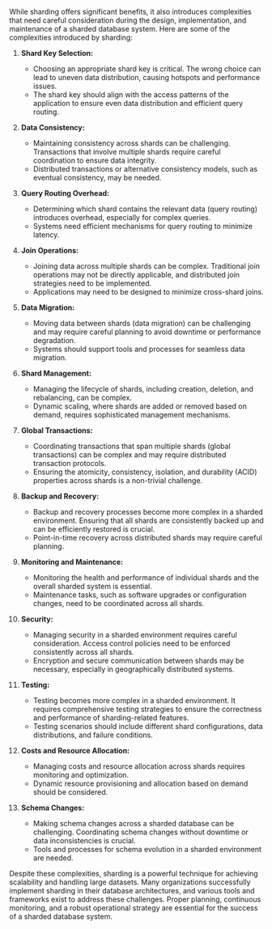 While sharding offers significant benefits, it also introduces complexities that need careful consideration during the design, implementation, and maintenance of a sharded database system. Here are some of the complexities introduced by sharding:

1. **Shard Key Selection:**
   - Choosing an appropriate shard key is critical. The wrong choice can lead to uneven data distribution, causing hotspots and performance issues.
   - The shard key should align with the access patterns of the application to ensure even data distribution and efficient query routing.

2. **Data Consistency:**
   - Maintaining consistency across shards can be challenging. Transactions that involve multiple shards require careful coordination to ensure data integrity.
   - Distributed transactions or alternative consistency models, such as eventual consistency, may be needed.

3. **Query Routing Overhead:**
   - Determining which shard contains the relevant data (query routing) introduces overhead, especially for complex queries.
   - Systems need efficient mechanisms for query routing to minimize latency.

4. **Join Operations:**
   - Joining data across multiple shards can be complex. Traditional join operations may not be directly applicable, and distributed join strategies need to be implemented.
   - Applications may need to be designed to minimize cross-shard joins.

5. **Data Migration:**
   - Moving data between shards (data migration) can be challenging and may require careful planning to avoid downtime or performance degradation.
   - Systems should support tools and processes for seamless data migration.

6. **Shard Management:**
   - Managing the lifecycle of shards, including creation, deletion, and rebalancing, can be complex.
   - Dynamic scaling, where shards are added or removed based on demand, requires sophisticated management mechanisms.

7. **Global Transactions:**
   - Coordinating transactions that span multiple shards (global transactions) can be complex and may require distributed transaction protocols.
   - Ensuring the atomicity, consistency, isolation, and durability (ACID) properties across shards is a non-trivial challenge.

8. **Backup and Recovery:**
   - Backup and recovery processes become more complex in a sharded environment. Ensuring that all shards are consistently backed up and can be efficiently restored is crucial.
   - Point-in-time recovery across distributed shards may require careful planning.

9. **Monitoring and Maintenance:**
   - Monitoring the health and performance of individual shards and the overall sharded system is essential.
   - Maintenance tasks, such as software upgrades or configuration changes, need to be coordinated across all shards.

10. **Security:**
    - Managing security in a sharded environment requires careful consideration. Access control policies need to be enforced consistently across all shards.
    - Encryption and secure communication between shards may be necessary, especially in geographically distributed systems.

11. **Testing:**
    - Testing becomes more complex in a sharded environment. It requires comprehensive testing strategies to ensure the correctness and performance of sharding-related features.
    - Testing scenarios should include different shard configurations, data distributions, and failure conditions.

12. **Costs and Resource Allocation:**
    - Managing costs and resource allocation across shards requires monitoring and optimization.
    - Dynamic resource provisioning and allocation based on demand should be considered.

13. **Schema Changes:**
    - Making schema changes across a sharded database can be challenging. Coordinating schema changes without downtime or data inconsistencies is crucial.
    - Tools and processes for schema evolution in a sharded environment are needed.

Despite these complexities, sharding is a powerful technique for achieving scalability and handling large datasets. Many organizations successfully implement sharding in their database architectures, and various tools and frameworks exist to address these challenges. Proper planning, continuous monitoring, and a robust operational strategy are essential for the success of a sharded database system.
